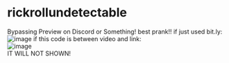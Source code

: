 # rickrollundetectable
Bypassing Preview on Discord or Something! best prank!!
if just used bit.ly:<br>
![image](https://user-images.githubusercontent.com/92256065/188081366-fd6ab66a-c0bc-42c5-adf4-31d625d6e936.png)
if this code is between video and link:<br>
![image](https://user-images.githubusercontent.com/92256065/188081450-9bd152fd-a36b-4007-aef8-5d05942773b4.png)<br>
IT WILL NOT SHOWN! 
